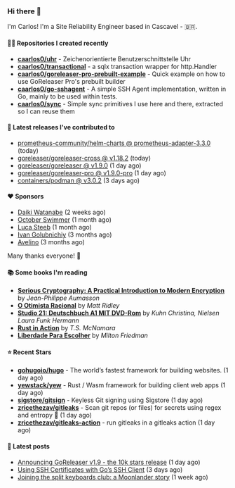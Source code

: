 ### Hi there 👋

I'm Carlos! I'm a Site Reliability Engineer based in Cascavel - 🇧🇷.

#### 👨‍💻 Repositories I created recently
- **[caarlos0/uhr](https://github.com/caarlos0/uhr)** - Zeichenorientierte Benutzerschnittstelle Uhr
- **[caarlos0/transactional](https://github.com/caarlos0/transactional)** - a sqlx transaction wrapper for http.Handler
- **[caarlos0/goreleaser-pro-prebuilt-example](https://github.com/caarlos0/goreleaser-pro-prebuilt-example)** - Quick example on how to use GoReleaser Pro&#39;s prebuilt builder
- **[caarlos0/go-sshagent](https://github.com/caarlos0/go-sshagent)** - A simple SSH Agent implementation, written in Go, mainly to be used within tests.
- **[caarlos0/sync](https://github.com/caarlos0/sync)** - Simple sync primitives I use here and there, extracted so I can reuse them

#### 🚀 Latest releases I've contributed to


- [prometheus-community/helm-charts @ prometheus-adapter-3.3.0](https://github.com/prometheus-community/helm-charts/releases/tag/prometheus-adapter-3.3.0) (today)
- [goreleaser/goreleaser-cross @ v1.18.2](https://github.com/goreleaser/goreleaser-cross/releases/tag/v1.18.2) (today)
- [goreleaser/goreleaser @ v1.9.0](https://github.com/goreleaser/goreleaser/releases/tag/v1.9.0) (1 day ago)
- [goreleaser/goreleaser-pro @ v1.9.0-pro](https://github.com/goreleaser/goreleaser-pro/releases/tag/v1.9.0-pro) (1 day ago)
- [containers/podman @ v3.0.2](https://github.com/containers/podman/releases/tag/v3.0.2) (3 days ago)

#### ❤️ Sponsors
- [Daiki Watanabe](https://github.com/daikw) (2 weeks ago)
- [October Swimmer](https://github.com/octoberswimmer) (1 month ago)
- [Luca Steeb](https://github.com/steebchen) (1 month ago)
- [Ivan Golubnichiy](https://github.com/h1kkan) (3 months ago)
- [Avelino](https://github.com/avelino) (3 months ago)

Many thanks everyone! 🙏

#### 📚 Some books I'm reading
- **[Serious Cryptography: A Practical Introduction to Modern Encryption](https://www.goodreads.com/book/show/36265193-serious-cryptography)** by _Jean-Philippe Aumasson_
- **[O Otimista Racional](https://www.goodreads.com/book/show/32706964-o-otimista-racional)** by _Matt Ridley_
- **[Studio 21: Deutschbuch A1 MIT DVD-Rom](https://www.goodreads.com/book/show/25495148-studio-21)** by _Kuhn Christina, Nielsen Laura Funk Hermann_
- **[Rust in Action](https://www.goodreads.com/book/show/45731908-rust-in-action)** by _T.S. McNamara_
- **[Liberdade Para Escolher](https://www.goodreads.com/book/show/17238591-liberdade-para-escolher)** by _Milton Friedman_

#### ⭐ Recent Stars


- **[gohugoio/hugo](https://github.com/gohugoio/hugo)** - The world’s fastest framework for building websites. (1 day ago)
- **[yewstack/yew](https://github.com/yewstack/yew)** - Rust / Wasm framework for building client web apps (1 day ago)
- **[sigstore/gitsign](https://github.com/sigstore/gitsign)** - Keyless Git signing using Sigstore (1 day ago)
- **[zricethezav/gitleaks](https://github.com/zricethezav/gitleaks)** - Scan git repos (or files) for secrets using regex and entropy 🔑 (1 day ago)
- **[zricethezav/gitleaks-action](https://github.com/zricethezav/gitleaks-action)** - run gitleaks in a gitleaks action (1 day ago)

#### 📄 Latest posts
- [Announcing GoReleaser v1.9 - the 10k stars release](https://carlosbecker.com/posts/goreleaser-v1.9/) (1 day ago)
- [Using SSH Certificates with Go’s SSH Client](https://carlosbecker.com/posts/golang-ssh-client-certificates/) (3 days ago)
- [Joining the split keyboards club: a Moonlander story](https://carlosbecker.com/posts/split-keyboard-moonlander/) (1 week ago)
